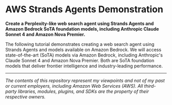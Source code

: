 # AWS Strands Agents Demonstration

__Create a Perplexity-like web search agent using Strands Agents and Amazon Bedrock SoTA foundation models, including Anthropic Claude Sonnet 4 and Amazon Nova Premier.__

The following tutorial demonstrates creating a web search agent using Strands Agents and models available on Amazon Bedrock. We will access state-of-the-art (SoTA) models via Amazon Bedrock, including Anthropic's Claude Sonnet 4 and Amazon Nova Premier. Both are SoTA foundation models that  deliver frontier intelligence and industry-leading performance.

---

_The contents of this repository represent my viewpoints and not of my past or current employers, including Amazon Web Services (AWS). All third-party libraries, modules, plugins, and SDKs are the property of their respective owners._
